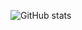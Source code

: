 ![GitHub stats](https://github-readme-stats.vercel.app/api?username=ItsWoid&show_icons=true&theme=tokyonight)
